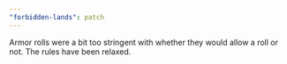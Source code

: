 ```yaml
---
"forbidden-lands": patch
---
```


Armor rolls were a bit too stringent with whether they would allow a roll or not. The rules have been relaxed.
